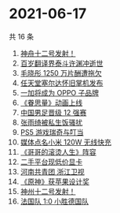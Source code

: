 # 2021-06-17

共 16 条

<!-- BEGIN -->
<!-- 最后更新时间 Thu Jun 17 2021 15:11:03 GMT+0800 (China Standard Time) -->

1. [神舟十二号发射！](https://www.zhihu.com/search?q=神舟十二号)
2. [百岁翻译界泰斗许渊冲逝世](https://www.zhihu.com/search?q=许渊冲)
3. [毛晓彤 1250 万片酬遭拖欠](https://www.zhihu.com/search?q=毛晓彤)
4. [任天堂塞尔达怀旧掌机发布](https://www.zhihu.com/search?q=塞尔达)
5. [一加将成为 OPPO 子品牌](https://www.zhihu.com/search?q=一加)
6. [《眷思量》动画上线](https://www.zhihu.com/search?q=眷思量)
7. [中国男足晋级 12 强赛](https://www.zhihu.com/search?q=中国男足)
8. [张雨绮被私生饭骚扰](https://www.zhihu.com/search?q=张雨绮)
9. [PS5 游戏瑞奇与叮当](https://www.zhihu.com/search?q=瑞奇与叮当)
10. [媒体点名小米 120W 无线快充](https://www.zhihu.com/search?q=小米快充)
11. [《哥哥的滚烫人生》阵容](https://www.zhihu.com/search?q=哥哥的滚烫人生)
12. [二手平台现低价显卡](https://www.zhihu.com/search?q=显卡)
13. [河南共青团 浙江卫视](https://www.zhihu.com/search?q=浙江卫视抄袭)
14. [《原神》获苹果设计奖](https://www.zhihu.com/search?q=原神)
15. [神州十二号发射！](https://www.zhihu.com/search?q=神州十二号)
16. [法国队 1:0 小胜德国队](https://www.zhihu.com/search?q=德法大战)

<!-- END -->
